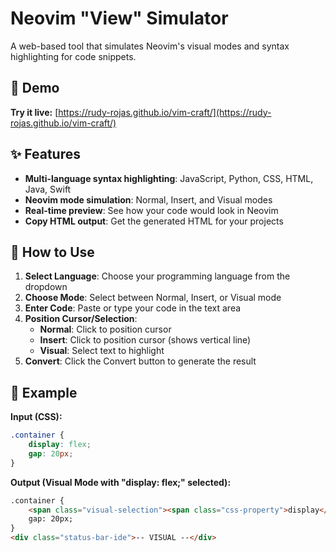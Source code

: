 # Neovim "View" Simulator

A web-based tool that simulates Neovim's visual modes and syntax highlighting for code snippets.

## 🚀 Demo

**Try it live:** [https://rudy-rojas.github.io/vim-craft/](https://rudy-rojas.github.io/vim-craft/)

## ✨ Features

- **Multi-language syntax highlighting**: JavaScript, Python, CSS, HTML, Java, Swift
- **Neovim mode simulation**: Normal, Insert, and Visual modes
- **Real-time preview**: See how your code would look in Neovim
- **Copy HTML output**: Get the generated HTML for your projects

## 🎯 How to Use

1. **Select Language**: Choose your programming language from the dropdown
2. **Choose Mode**: Select between Normal, Insert, or Visual mode
3. **Enter Code**: Paste or type your code in the text area
4. **Position Cursor/Selection**: 
   - **Normal**: Click to position cursor
   - **Insert**: Click to position cursor (shows vertical line)
   - **Visual**: Select text to highlight
5. **Convert**: Click the Convert button to generate the result

## 📖 Example

**Input (CSS):**
```css
.container {
    display: flex;
    gap: 20px;
}
```

**Output (Visual Mode with "display: flex;" selected):**
```html
.container {
    <span class="visual-selection"><span class="css-property">display</span><span class="js-operator">:</span> <span class="css-value">flex</span><span class="js-operator">;</span></span>
    gap: 20px;
}
<div class="status-bar-ide">-- VISUAL --</div>
```
